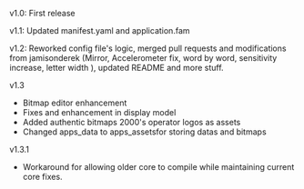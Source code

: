v1.0:
First release

v1.1:
Updated manifest.yaml and application.fam

v1.2:
Reworked config file's logic, merged pull requests and modifications from jamisonderek (Mirror, Accelerometer fix, word by word, sensitivity increase, letter width ), updated README and more stuff.

v1.3
- Bitmap editor enhancement
- Fixes and enhancement in display model
- Added authentic bitmaps 2000's operator logos as assets
- Changed apps_data to apps_assetsfor storing datas and bitmaps

v1.3.1
- Workaround for allowing older core to compile while maintaining current core fixes.
